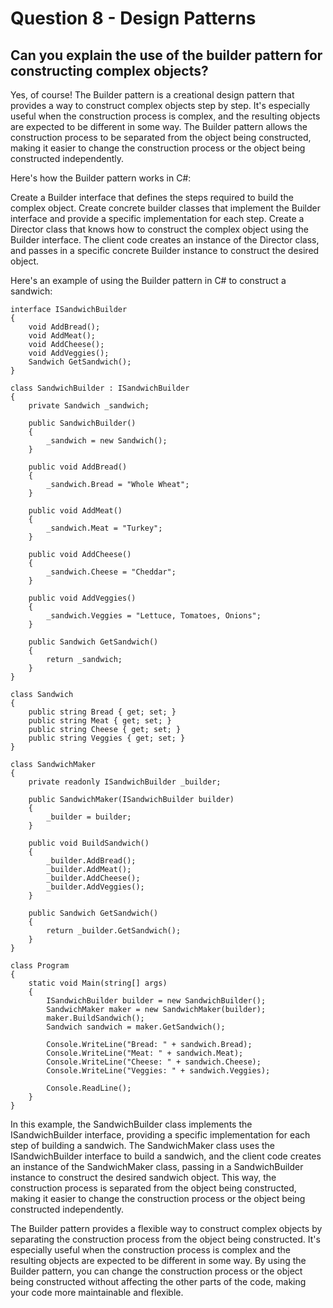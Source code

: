 # Question 8 - Design Patterns

## Can you explain the use of the builder pattern for constructing complex objects?

Yes, of course! The Builder pattern is a creational design pattern that provides a way to construct complex objects step by step. It's especially useful when the construction process is complex, and the resulting objects are expected to be different in some way. The Builder pattern allows the construction process to be separated from the object being constructed, making it easier to change the construction process or the object being constructed independently.

Here's how the Builder pattern works in C#:

Create a Builder interface that defines the steps required to build the complex object.
Create concrete builder classes that implement the Builder interface and provide a specific implementation for each step.
Create a Director class that knows how to construct the complex object using the Builder interface.
The client code creates an instance of the Director class, and passes in a specific concrete Builder instance to construct the desired object.

Here's an example of using the Builder pattern in C# to construct a sandwich:

```
interface ISandwichBuilder
{
    void AddBread();
    void AddMeat();
    void AddCheese();
    void AddVeggies();
    Sandwich GetSandwich();
}

class SandwichBuilder : ISandwichBuilder
{
    private Sandwich _sandwich;

    public SandwichBuilder()
    {
        _sandwich = new Sandwich();
    }

    public void AddBread()
    {
        _sandwich.Bread = "Whole Wheat";
    }

    public void AddMeat()
    {
        _sandwich.Meat = "Turkey";
    }

    public void AddCheese()
    {
        _sandwich.Cheese = "Cheddar";
    }

    public void AddVeggies()
    {
        _sandwich.Veggies = "Lettuce, Tomatoes, Onions";
    }

    public Sandwich GetSandwich()
    {
        return _sandwich;
    }
}

class Sandwich
{
    public string Bread { get; set; }
    public string Meat { get; set; }
    public string Cheese { get; set; }
    public string Veggies { get; set; }
}

class SandwichMaker
{
    private readonly ISandwichBuilder _builder;

    public SandwichMaker(ISandwichBuilder builder)
    {
        _builder = builder;
    }

    public void BuildSandwich()
    {
        _builder.AddBread();
        _builder.AddMeat();
        _builder.AddCheese();
        _builder.AddVeggies();
    }

    public Sandwich GetSandwich()
    {
        return _builder.GetSandwich();
    }
}

class Program
{
    static void Main(string[] args)
    {
        ISandwichBuilder builder = new SandwichBuilder();
        SandwichMaker maker = new SandwichMaker(builder);
        maker.BuildSandwich();
        Sandwich sandwich = maker.GetSandwich();

        Console.WriteLine("Bread: " + sandwich.Bread);
        Console.WriteLine("Meat: " + sandwich.Meat);
        Console.WriteLine("Cheese: " + sandwich.Cheese);
        Console.WriteLine("Veggies: " + sandwich.Veggies);

        Console.ReadLine();
    }
}

```

In this example, the SandwichBuilder class implements the ISandwichBuilder interface, providing a specific implementation for each step of building a sandwich. The SandwichMaker class uses the ISandwichBuilder interface to build a sandwich, and the client code creates an instance of the SandwichMaker class, passing in a SandwichBuilder instance to construct the desired sandwich object. This way, the construction process is separated from the object being constructed, making it easier to change the construction process or the object being constructed independently.

The Builder pattern provides a flexible way to construct complex objects by separating the construction process from the object being constructed. It's especially useful when the construction process is complex and the resulting objects are expected to be different in some way. By using the Builder pattern, you can change the construction process or the object being constructed without affecting the other parts of the code, making your code more maintainable and flexible.